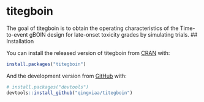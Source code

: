
<!-- README.md is generated from README.Rmd. Please edit that file -->

# titegboin

<!-- badges: start -->

<!-- badges: end -->

The goal of titegboin is to obtain the operating characteristics of the
Time-to-event gBOIN design for late-onset toxicity grades by simulating
trials. \#\# Installation

You can install the released version of titegboin from
[CRAN](https://CRAN.R-project.org) with:

``` r
install.packages("titegboin")
```

And the development version from [GitHub](https://github.com/) with:

``` r
# install.packages("devtools")
devtools::install_github("qingxiaa/titegboin")
```

